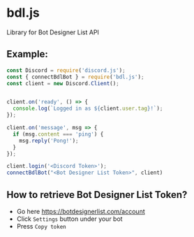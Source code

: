 # bdl.js
Library for Bot Designer List API

## Example:
```js
const Discord = require('discord.js');
const { connectBdlBot } = require('bdl.js');
const client = new Discord.Client();


client.on('ready', () => {
  console.log(`Logged in as ${client.user.tag}!`);
});

client.on('message', msg => {
  if (msg.content === 'ping') {
    msg.reply('Pong!');
  }
});

client.login('<Discord Token>');
connectBdlBot("<Bot Designer List Token>", client)
```

## How to retrieve Bot Designer List Token?
- Go here https://botdesignerlist.com/account
- Click `Settings` button under your bot
- Press `Copy token`
